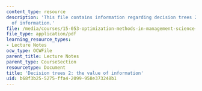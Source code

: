 ```yaml
---
content_type: resource
description: 'This file contains information regarding decision trees 2: the value
  of information.'
file: /media/courses/15-053-optimization-methods-in-management-science-spring-2013/b68f3b255275ffa42099958e373248b1_MIT15_053S13_lec19.pdf
file_type: application/pdf
learning_resource_types:
- Lecture Notes
ocw_type: OCWFile
parent_title: Lecture Notes
parent_type: CourseSection
resourcetype: Document
title: 'Decision trees 2: the value of information'
uid: b68f3b25-5275-ffa4-2099-958e373248b1
---
```

